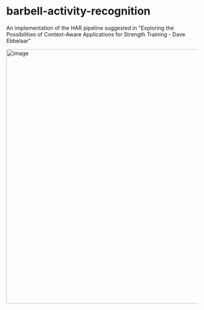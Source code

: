 # barbell-activity-recognition
An implementation of the HAR pipeline suggested in "Exploring the Possibilities of Context-Aware Applications for Strength Training - Dave Ebbelaar"

<img width="672" alt="image" src="https://github.com/user-attachments/assets/9857f0f2-fbb4-4bdd-a92b-6e3c620d48c1" />
